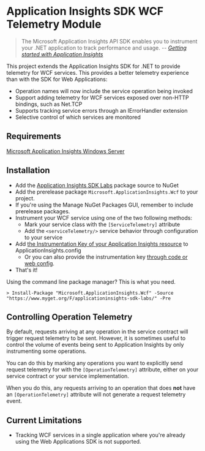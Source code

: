 # Application Insights SDK WCF Telemetry Module

>The Microsoft Application Insights API SDK enables you to instrument your .NET application to track performance and usage. 
> -- <cite>[Getting started with Application Insights](http://azure.microsoft.com/documentation/articles/app-insights-get-started/)</cite> 

This project extends the Application Insights SDK for .NET to provide telemetry for WCF services.
This provides a better telemetry experience than with the SDK for Web Applications:

* Operation names will now include the service operation being invoked
* Support adding telemetry for WCF services exposed over non-HTTP bindings, such as Net.TCP
* Supports tracking service errors through an IErrorHandler extension
* Selective control of which services are monitored


Requirements
------------
[Microsoft Application Insights Windows Server](https://www.nuget.org/packages/Microsoft.ApplicationInsights.WindowsServer)

Installation
------------
- Add the [Application Insights SDK Labs](https://www.myget.org/gallery/applicationinsights-sdk-labs) package source to NuGet
- Add the prerelease package `Microsoft.ApplicationInsights.Wcf` to your project.
 - If you're using the Manage NuGet Packages GUI, remember to include prerelease packages.
- Instrument your WCF service using one of the two following methods:
  - Mark your service class with the `[ServiceTelemetry]` attribute
  - Add the `<serviceTelemetry/>` service behavior through configuration to your service
- Add [the Instrumentation Key of your Application Insights resource](https://azure.microsoft.com/documentation/articles/app-insights-create-new-resource/) to ApplicationInsights.config
  - Or you can also provide the instrumentation key [through code or web config](https://azure.microsoft.com/documentation/articles/app-insights-api-custom-events-metrics/#ikey).
- That's it!

Using the command line package manager? This is what you need.
```
> Install-Package "Microsoft.ApplicationInsights.Wcf" -Source "https://www.myget.org/F/applicationinsights-sdk-labs/" -Pre
```


Controlling Operation Telemetry
-------------------------------
By default, requests arriving at any operation in the service contract
will trigger request telemetry to be sent. However, it is sometimes
useful to control the volume of events being sent to Application
Insights by only instrumenting some operations.

You can do this by marking any operations you want to explicitly
send request telemetry for with the `[OperationTelemetry]` attribute,
either on your service contract or your service implementation.

When you do this, any requests arriving to an operation
that does __not__ have an `[OperationTelemetry]` attribute
will not generate a request telemetry event.


Current Limitations
---------------------
- Tracking WCF services in a single application where you're already using the Web Applications SDK is not supported.

